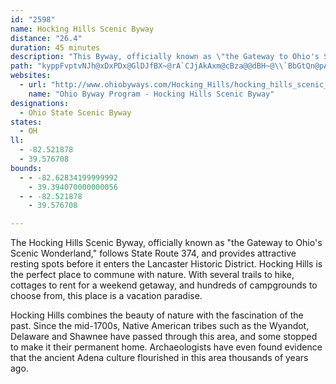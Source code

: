 ```yaml
---
id: "2598"
name: Hocking Hills Scenic Byway
distance: "26.4"
duration: 45 minutes
description: "This Byway, officially known as \"the Gateway to Ohio's Scenic Wonderland,\" follows Highway 374, and provides attractive resting spots before entering the Lancaster Historic District."
path: "kyppFvptvNJh@xDxPDx@GlDJfBX~@rA`CJjAkAxm@cBza@@dBH~@\\`BbGtQn@pAbC`Db@~@lFjTtA~Dr@lAxCdD^x@FlAS~CEfADdAxCvO~@dBfC~C|BxB~B`DvCrKXf@tQxJr@|@dBlE|@|An@`Az@x@fFvBjFhAnAt@n@rAt@rE\\t@bA|@zJhGx@p@n@fBx@zGp@tElA|DZj@`@ZjB\\VLhCrD@RKViCfAOj@Db@lD|D~Al@r@j@x@rAtA`B^p@Fl@Cr@]`Ao@v@Ed@HPz@f@`AJnBY|@HhApAtAdDh@r@vDnDlF~DTf@r@vEhAbDXjAx@~GNZd@DrCsAnN}MjAq@vT{Er@YPs@p@iR^_E^_ClDmIZaBDm@Ik@iAwBg@O}BL_AKy@k@IO?Wn@eClCqGDw@i@yCBeAZa@b@SlCLXEZWxAqHh@kAfCaEJ]r@oGtCaIfAsH^}WXgChByBbAy@xAm@hAYfGXd@QbAeErBmD~AsBjGHd@fE~@zFl@jC`B`DlAzCnB~C\\~@?r@IXsBdDo@`BuAfEa@jB[fEe@pDC`Bb@nHCfD_@dJHlBn@xBfCtGf@dBzAbK~BlK`Jx^|BdHdEtLfA`EdArEf@lDDl@IdBoBtK}@jGEvDX`I?bCOnBWxAXpGb@rBpEvPh@fBZj@x@r@hC|AbCxBl@fApAzEzA`CjAbAzEhCrBvAj@d@b@t@NlBI|ISlDBx@^|AnBvD|@r@~@^xAX`DPx@XxDhCxBhClBnAr@VfJlBt@`@^d@v@pC`BtJl@rEd@zGV~AbE`R~@hCh@jAbSoPxDsCbBy@rB_@bE_@~@SfAk@nAmA~@eBRy@j@oEHeBE}Ai@}GHyAxAsFx@mF~@mCx@qArCoBn@}ARu@?yJnAiINkBHaCCmEUsB_AwCmDwIwB_J{AkW?eBj@qBr@iAbBeBjJuIt@c@|C{@d@a@\\{@JuAOmByDqYCcAN{@J_@r@_A?_@vGLvAG^Sn@cAhBcFZk@h@m@rAk@jFkAdCMjG^|BDvH_AhBB|BTdAGn@_@b@m@bAyCt@kAlAy@dAMlBFtA\\dHnDnA^bA?rCEtAM|F_B\\MrBeBhAa@jCOpC?xBV`FdBpIlAd@XlB~A`A^dG~@nA?tAWdEeCzAuArAsAbOaRz@s@x@Mn@L\\d@n@lCh@^X?TKZ_@v@aBn@qC^{@|@q@bFyArAy@~@mAt@wAjE}I~@eAn@[d@IrCl@lA?|Eu@x@_@jA_BzDmJbHmHh@{@x@aChAeGXaAxAeD^k@bAaAvEaErGeF|@Wp@Ax@J|B~BXNx@PxDGfDo@nAoApBiKdATfFVtC`@nHdBdBl@lAv@rCbC~CpAvAx@d@j@dAxBv@x@hAl@bH~BjFfA~@v@lAlBf@f@p@`@dBn@lDl@bA~@rAlBd@~@b@tAJbDYzCiA`G_C`OUlC?`AZbDx@tDb@zC@rBK`LhBrQ?zAOlEHfBJj@x@jBbB~ClAr@bEr@`@^V^Nj@JlAHzGRxBh@nB~@bBjArArCfC`BdC~@dAjHpGxDrB|AvB~@eAbAkBrGkPlAeEvGsWZqCB_Cc@uEO_DJsA^_Bp@_Bt@gAn@e@vCgAhBsAhCsDh@cBRaBDmGEmAYmBqB{EKw@?gAHk@nAeEt@uDzEyKn@uBNgB_@aG?}@Dm@XgA^w@b@e@|FuCjAy@h@s@VkADsAe@_EC_CNmAd@mAfBeAdBg@|AKr@YrAeAp@gANcAEu@Ke@}AmDOaA?o@TaAVSZK|DAn@WXY`KmObG}KzCgEx@sBbCoKZq@RQbAPj@d@h@dAx@h@~@BRIT[HqA]}DFqAj@sAbCsC\\w@t@oCN_CKmBcCuSIuADqAXaBlEyRtC{JmHsGcEoBmEaFiB}AwCaB}HeGi@g@_CaDy@w@{MsHsBoB{ByCuAYuAD]J_@Xy@fAu@p@yARm@EUKe@q@mBcFe@}@c@[iBY{FQcAYyDmC_AYcDS_Ae@mA}Ao@uA_A{G_AcBWSa@MkEf@u@Ae@Qd@Pt@@jEg@`@LVR~@bB~@zGn@tAlA|A~@d@bDR~@XxDlCbAXzFPhBXb@Zd@|@lBbFd@p@TJl@DxASt@q@x@gA^Y\\KtAEtAXzBxCrBnBzMrHx@v@~B`Dh@f@|HdGvC`BhB|AlE`FbEnBlHrGuCzJmExRY`BEpAHtAbCtSJlBO~Bu@nC]v@cCrCk@rAGpA\\|DIpAUZSH_ACy@i@i@eAk@e@m@QU?SP[p@cCnKy@rB{CfEcG|KaKlOYXo@V}D@[JWRU`A?n@N`A|AlDJd@Dt@ObAq@fAsAdAs@X}AJeBf@gBdAe@lAOlAB~Bd@~DErAWjAi@r@kAx@}FtCc@d@_@v@YfAEl@?|@^`GOfBo@tB{ExKu@tDoAdEIj@?fAJv@pBzEXlBDlAElGS`Bi@bBiCrDiBrAwCfAo@d@u@fAq@~A_@~AKrAN~Cb@tEC~B[pCwGrWmAdEsGjPcAjB_AdA}AwByDsBkHqG_AeAaBeCsCgCkAsA_AcBi@oBSyBI{GKmAOk@W_@a@_@cEs@mAs@cB_Dy@kBKk@IgBNmE?{AiBsQJaLAsBc@{Cy@uD[cD?aATmC~BaOhAaGX{CKcDc@uAe@_AsAmBcA_AmDm@eBo@q@a@g@g@mAmB_Aw@kFgAcH_CiAm@w@y@eAyBe@k@wAy@_DqAsCcCmAw@eBm@oHeBuCa@gFWeAUcCeBaA_Aq@_ASg@OeAEy@HgFJcA|@}D~B_Ib@sAh@y@n@c@~Ci@~@i@|E{Gv@k@t@IlAFhE`Bt@Hh@E|@YdBcA`CcBn@cARgAm@}P_@}EIgBRiGNqA?mA_AgEMsCl@sF?sAGk@Wy@_@y@sBmBc@s@mCeHcEuFiAaAaEe@_@YYk@q@kDmDyZyBiOhCL|BjCx@Dv@_A`AyBx@yCZ_Cb@aBX]d@MrCSbE?n\\l@nFs@`Dm@~C_A`CeAh@_@bCmDlJmHnA{ArCyEv@YnGDtD]nAJt@X~ApBn@ZjBJdCKfADbC~A"
websites:
  - url: "http://www.ohiobyways.com/Hocking_Hills/hocking_hills_scenic_byway.htm"
    name: "Ohio Byway Program - Hocking Hills Scenic Byway"
designations:
  - Ohio State Scenic Byway
states:
  - OH
ll:
  - -82.521878
  - 39.576708
bounds:
  - - -82.62834199999992
    - 39.394070000000056
  - - -82.521878
    - 39.576708

---
```


The Hocking Hills Scenic Byway, officially known as "the Gateway to Ohio's Scenic Wonderland," follows State Route 374, and provides attractive resting spots before it enters the Lancaster Historic District. Hocking Hills is the perfect place to commune with nature. With several trails to hike, cottages to rent for a weekend getaway, and hundreds of campgrounds to choose from, this place is a vacation paradise.

Hocking Hills combines the beauty of nature with the fascination of the past. Since the mid-1700s, Native American tribes such as the Wyandot, Delaware and Shawnee have passed through this area, and some stopped to make it their permanent home. Archaeologists have even found evidence that the ancient Adena culture flourished in this area thousands of years ago.
